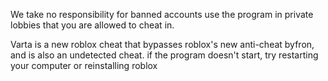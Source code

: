 We take no responsibility for banned accounts
use the program in private lobbies that you are allowed to cheat in.


Varta is a new roblox cheat that bypasses roblox's new anti-cheat byfron, and is also an undetected cheat.
if the program doesn't start, try restarting your computer or reinstalling roblox
